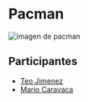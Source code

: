 # Pacman
![imagen de pacman](https://cloudfront-eu-central-1.images.arcpublishing.com/prisa/U55KB44VIO43FECCAMOE5UAB5Q.jpg)
## Participantes
 - [Teo Jimenez](https://www.github.com/teojimenez)
 - [Mario Caravaca](https://www.github.com/M4ri002)
